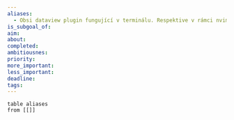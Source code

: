 ```yaml
---
aliases:
  - Obsi dataview plugin fungující v terminálu. Respektive v rámci nvimu
is_subgoal_of: 
aim: 
about: 
completed: 
ambitiousnes: 
priority: 
more_important: 
less_important: 
deadline: 
tags:
---
```


```dataview
table aliases
from [[]]
```